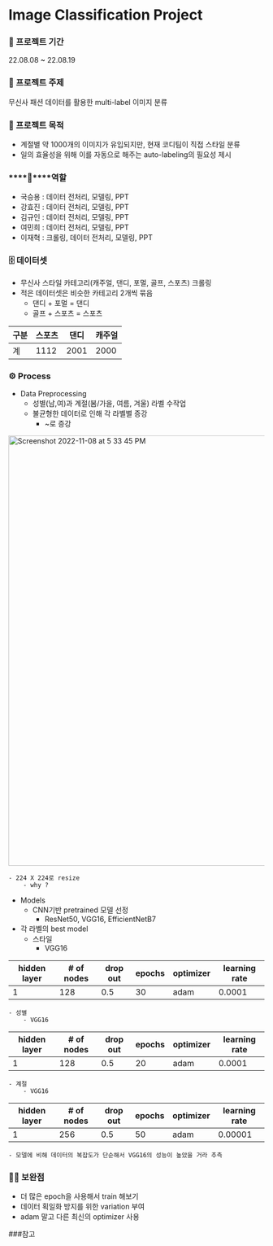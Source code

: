 
# Image Classification Project


### ****📅**** 프로젝트 기간

22.08.08 ~ 22.08.19

### ****📔**** 프로젝트 주제

무신사 패션 데이터를 활용한 multi-label 이미지 분류

### ****📔**** 프로젝트 목적
- 계절별 약 1000개의 이미지가 유입되지만, 현재 코디팀이 직접 스타일 분류
- 일의 효율성을 위해 이를 자동으로 해주는 auto-labeling의 필요성 제시

### ****💪****역할

- 국승용 : 데이터 전처리, 모델링, PPT
- 강효진 : 데이터 전처리, 모델링, PPT
- 김규인 : 데이터 전처리, 모델링, PPT
- 여민희 : 데이터 전처리, 모델링, PPT
- 이재혁 : 크롤링, 데이터 전처리, 모델링, PPT

### ****🗄️**** 데이터셋

- 무신사 스타일 카테고리(캐주얼, 댄디, 포멀, 골프, 스포츠) 크롤링
- 적은 데이터셋은 비슷한 카테고리 2개씩 묶음
    - 댄디 + 포멀 = 댄디
    - 골프 + 스포츠 = 스포츠

| 구분 | 스포츠 | 댄디 | 캐주얼 |
| --- | --- | --- | --- |
| 계 | 1112 | 2001 | 2000 |

### ****⚙️ Process****

- Data Preprocessing
    - 성별(남,여)과 계절(봄/가을, 여름, 겨울) 라벨 수작업
    - 불균형한 데이터로 인해 각 라벨별 증강
        - ~로 증강
<img width="846" alt="Screenshot 2022-11-08 at 5 33 45 PM" src="https://user-images.githubusercontent.com/104626180/202327384-5682e8cb-69b1-41d1-a667-de8698842ff8.png">

    - 224 X 224로 resize
        - why ? 




- Models
    - CNN기반 pretrained 모델 선정
        - ResNet50, VGG16, EfficientNetB7
- 각 라벨의 best model
    - 스타일
        - VGG16
 
| hidden layer | # of nodes | drop out | epochs | optimizer | learning rate|
| --- | --- | --- | --- | --- | --- |
| 1 | 128 | 0.5 | 30 | adam | 0.0001 |

    - 성별
        - VGG16

| hidden layer | # of nodes | drop out | epochs | optimizer | learning rate|
| --- | --- | --- | --- | --- | --- |
| 1 | 128 | 0.5 | 20 | adam | 0.0001 |
    - 계절
        - VGG16

| hidden layer | # of nodes | drop out | epochs | optimizer | learning rate|
| --- | --- | --- | --- | --- | --- |
| 1 | 256 | 0.5 | 50 | adam | 0.00001|

    - 모델에 비해 데이터의 복잡도가 단순해서 VGG16의 성능이 높았을 거라 추측

### 🙌🏻 보완점

- 더 많은 epoch을 사용해서 train 해보기
- 데이터 획일화 방지를 위한 variation 부여
- adam 말고 다른 최신의 optimizer 사용

###참고

